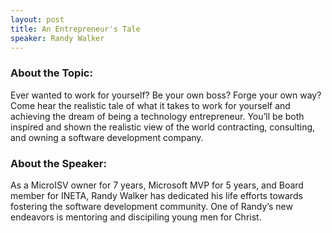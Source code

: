 ```yaml
---
layout: post
title: An Entrepreneur's Tale
speaker: Randy Walker
---
```


### About the Topic: 
 Ever wanted to work for yourself? Be your own boss? Forge your own way? Come hear the realistic tale of what it takes to work for yourself and achieving the dream of being a technology entrepreneur. You’ll be both inspired and shown the realistic view of the world contracting, consulting, and owning a software development company.

### About the Speaker:
As a MicroISV owner for 7 years, Microsoft MVP for 5 years, and Board member for INETA, Randy Walker has dedicated his life efforts towards fostering the software development community. One of Randy’s new endeavors is mentoring and discipiling young men for Christ.